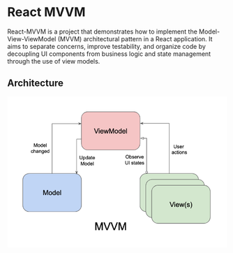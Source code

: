 # React MVVM

React-MVVM is a project that demonstrates how to implement the Model-View-ViewModel (MVVM) architectural pattern in a React application. It aims to separate concerns, improve testability, and organize code by decoupling UI components from business logic and state management through the use of view models.

## Architecture

<img src="./public/MVVM.png">